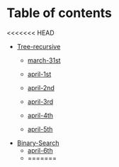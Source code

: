 # Table of contents

<<<<<<< HEAD
* [Tree-recursive](tree-recursive/README.md)
  * [march-31st](tree-recursive/march-31st.md)
  
  * [april-1st](tree-recursive/april-1st.md)
  
  * [april-2nd](tree-recursive/april-2nd.md)
  
  * [april-3rd](tree-recursive/april-3rd.md)
  
  * [april-4th](tree-recursive/april-4th.md)
  
  * [april-5th](tree-recursive/april-5th.md)
* [Binary-Search](binary-search/README.md)
  * [april-6th](binary-search/april-6th.md)
  * =======


